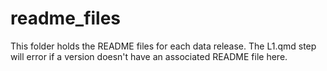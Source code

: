 # readme_files

This folder holds the README files for each data release. The L1.qmd step
will error if a version doesn't have an associated README file here.
